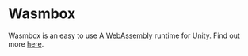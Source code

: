 # Wasmbox

Wasmbox is an easy to use A [WebAssembly](https://webassembly.org/) runtime for Unity. Find out more [here](https://placeholder-software.github.io/wasmbox/).